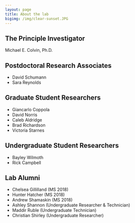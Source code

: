 ```yaml
---
layout: page
title: About the lab
bigimg: /img/clear-sunset.JPG
---
```



## The Principle Investigator

Michael E. Colvin, Ph.D.

## Postdoctoral Research Associates

* David Schumann
* Sara Reynolds

## Graduate Student Researchers

* Giancarlo Coppola
* David Norris
* Caleb Aldridge
* Brad Richardson
* Victoria Starnes


## Undergraduate Student Researchers

* Bayley Wilmoth
* Rick Campbell

## Lab Alumni

* Chelsea Gillilland (MS 2018)
* Hunter Hatcher (MS 2018)
* Andrew Shamaskin (MS 2018)
* Ashley Shannon (Undergraduate Researcher & Technician)
* Maddir Ruble (Undergraduate Technician)
* Christian Shirley (Undergraduate Researcher)
